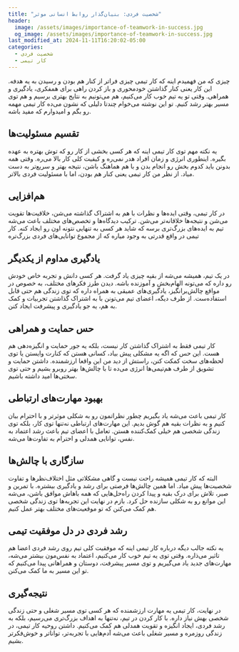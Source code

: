 ```yaml
---
title: "شخصیت فردی: بنیان‌گذار روابط انسانی موثر"
header:
  image: /assets/images/importance-of-teamwork-in-success.jpg
  og_image: /assets/images/importance-of-teamwork-in-success.jpg
last_modified_at: 2024-11-11T16:20:02-05:00
categories:
  - شخصیت فردی
  - کار تیمی
---
```


چیزی که من فهمیدم اینه که کار تیمی چیزی فراتر از کنار هم بودن و رسیدن به یه هدفه. این کار یعنی کنار گذاشتن خودمحوری و باز کردن راهی برای همفکری، یادگیری و همراهی. وقتی تو یه تیم خوب کار می‌کنیم، هم می‌تونیم به نتایج بهتری برسیم و هم توی مسیر بهتر رشد کنیم. تو این نوشته می‌خوام چندتا دلیلی که نشون می‌ده کار تیمی مهمه رو بگم و امیدوارم که مفید باشه.

## تقسیم مسئولیت‌ها
یه نکته مهم توی کار تیمی اینه که هر کسی بخشی از کار رو که توش بهتره به عهده بگیره. اینطوری انرژی و زمان افراد هدر نمی‌ره و کیفیت کلی کار بالا می‌ره. وقتی همه بدونن باید کدوم بخش رو انجام بدن و با هم هماهنگ باشن، نتیجه بهتر و سریع‌تر به دست میاد. از نظر من کار تیمی یعنی کنار هم بودن، اما با مسئولیت فردی بالاتر.

## هم‌افزایی
در کار تیمی، وقتی ایده‌ها و نظرات با هم به اشتراک گذاشته می‌شن، خلاقیت‌ها تقویت می‌شن و نتیجه‌ها خلاقانه‌تر می‌شن. ترکیب دیدگاه‌ها و تخصص‌های مختلف باعث می‌شه تیم به ایده‌های بزرگ‌تری برسه که شاید هر کسی به تنهایی نتونه اون رو ایجاد کنه. کار تیمی در واقع قدرتی به وجود میاره که از مجموع توانایی‌های فردی بزرگ‌تره

## یادگیری مداوم از یکدیگر
در یک تیم، همیشه می‌شه از بقیه چیزی یاد گرفت. هر کسی دانش و تجربه خاص خودش رو داره که می‌تونه الهام‌بخش و آموزنده باشه. دیدن طرز فکرهای مختلف، به خصوص در مواقع چالش‌برانگیز، یادگیری‌های عمیقی به همراه داره که توی زندگی هم حتی قابل استفاده‌ست. از طرف دیگه، اعضای تیم می‌تونن با به اشتراک گذاشتن تجربیات و کمک به هم، یه جو یادگیری و پیشرفت ایجاد کنن.

## حس حمایت و همراهی
کار تیمی فقط به اشتراک گذاشتن کار نیست، بلکه یه جور حمایت و انگیزه‌دهی هم هست. این حس که اگه یه مشکلی پیش بیاد، کسانی هستن که کنارت وایستن یا توی لحظه‌های سخت کمکت کنن، راستش از دید من این واقعا ارزشمنده. داشتن حمایت و تشویق از طرف هم‌تیمی‌ها انرژی می‌ده تا با چالش‌ها بهتر روبرو بشیم و حتی توی سختی‌ها امید داشته باشیم.

## بهبود مهارت‌های ارتباطی
کار تیمی باعث می‌شه یاد بگیریم چطور نظراتمون رو به شکلی موثرتر و با احترام بیان کنیم و به نظرات بقیه هم گوش بدیم. این مهارت‌های ارتباطی نه‌تنها توی کار، بلکه توی زندگی شخصی هم خیلی کمک‌کننده هستن. تعامل با اعضای تیم باعث رشد اعتماد به نفس، توانایی همدلی و احترام به تفاوت‌ها می‌شه.

## سازگاری با چالش‌ها
البته که کار تیمی همیشه راحت نیست و گاهی مشکلاتی مثل اختلاف‌نظرها و تفاوت شخصیت‌ها پیش میاد. اما همین چالش‌ها فرصتی برای رشد و یادگیری بیشتره. با تمرین و صبر، تلاش برای درک بقیه و پیدا کردن راه‌حل‌هایی که همه باهاش موافق باشن، می‌شه این موانع رو به شکلی سازنده حل کرد. بازم در نهایت این تجربه‌ها توی زندگی شخصی هم کمک می‌کنن که تو موقعیت‌های مختلف بهتر عمل کنیم.

## رشد فردی در دل موفقیت تیمی
یه نکته جالب دیگه درباره کار تیمی اینه که موفقیت کلی تیم روی رشد فردی اعضا هم تاثیر می‌ذاره. وقتی توی یه تیم خوب کار می‌کنیم، اعتماد به نفس‌مون بیشتر می‌شه، مهارت‌های جدید یاد می‌گیریم و توی مسیر پیشرفت، دوستان و همراهانی پیدا می‌کنیم که تو این مسیر به ما کمک می‌کنن.

## نتیجه‌گیری
در نهایت، کار تیمی یه مهارت ارزشمنده که هر کسی توی مسیر شغلی و حتی زندگی شخصی بهش نیاز داره. با کار کردن در تیم، نه‌تنها به اهداف بزرگ‌تری می‌رسیم، بلکه به رشد فردی، ایجاد انگیزه و تقویت همدلی هم کمک می‌کنیم. داشتن روحیه کار تیمی، در زندگی روزمره و مسیر شغلی باعث می‌شه آدم‌هایی با تجربه‌تر، تواناتر و خوش‌فکرتر بشیم.
